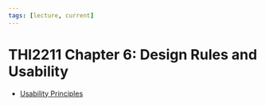 ```yaml
---
tags: [lecture, current]
---
```


# THI2211 Chapter 6: Design Rules and Usability

- [Usability Principles](202304081741.md)

